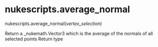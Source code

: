 # nukescripts.average_normal
nukescripts.average_normal(_vertex_selection_)

Return a _nukemath.Vector3 which is the average of the normals of all selected points
Return type